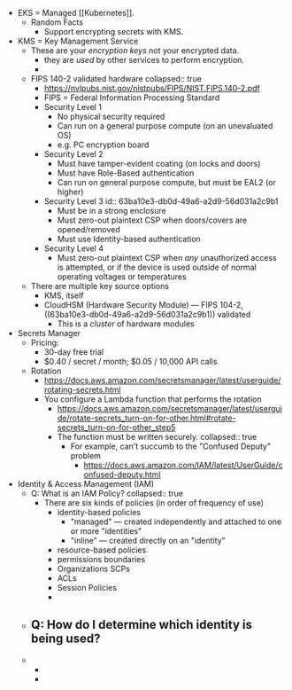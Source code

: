 - EKS = Managed [[Kubernetes]].
	- Random Facts
		- Support encrypting secrets with KMS.
- KMS = Key Management Service
	- These are your _encryption keys_ not your encrypted data.
		- they are _used_ by other services to perform encryption.
		-
	- FIPS 140-2 validated hardware
	  collapsed:: true
		- https://nvlpubs.nist.gov/nistpubs/FIPS/NIST.FIPS.140-2.pdf
		- FIPS = Federal Information Processing Standard
		- Security Level 1
			- No physical security required
			- Can run on a general purpose compute (on an unevaluated OS)
			- e.g. PC encryption board
		- Security Level 2
			- Must have tamper-evident coating (on locks and doors)
			- Must have Role-Based authentication
			- Can run on general purpose compute, but must be EAL2 (or higher)
		- Security Level 3
		  id:: 63ba10e3-db0d-49a6-a2d9-56d031a2c9b1
			- Must be in a strong enclosure
			- Must zero-out plaintext CSP when doors/covers are opened/removed
			- Must use Identity-based authentication
		- Security Level 4
			- Must zero-out plaintext CSP when _any_ unauthorized access is attempted, or if the device is used outside of normal operating voltages or temperatures
	- There are multiple key source options
		- KMS, itself
		- CloudHSM (Hardware Security Module) — FIPS 104-2, ((63ba10e3-db0d-49a6-a2d9-56d031a2c9b1)) validated
			- This is a _cluster_ of hardware modules
- Secrets Manager
	- Pricing:
		- 30-day free trial
		- $0.40 / secret / month; $0.05 / 10,000 API calls
	- Rotation
		- https://docs.aws.amazon.com/secretsmanager/latest/userguide/rotating-secrets.html
		- You configure a Lambda function that performs the rotation
			- https://docs.aws.amazon.com/secretsmanager/latest/userguide/rotate-secrets_turn-on-for-other.html#rotate-secrets_turn-on-for-other_step5
			- The function must be written securely.
			  collapsed:: true
				- For example, can't succumb to the "Confused Deputy" problem
					- https://docs.aws.amazon.com/IAM/latest/UserGuide/confused-deputy.html
- Identity & Access Management (IAM)
	- Q: What is an IAM Policy?
	  collapsed:: true
		- There are six kinds of policies (in order of frequency of use)
			- identity-based policies
				- "managed" — created independently and attached to one or more "identities"
				- "inline" — created directly on an "identity"
			- resource-based policies
			- permissions boundaries
			- Organizations SCPs
			- ACLs
			- Session Policies
			-
	- Q: How do I determine which identity is being used?
		-
	-
		-
		-